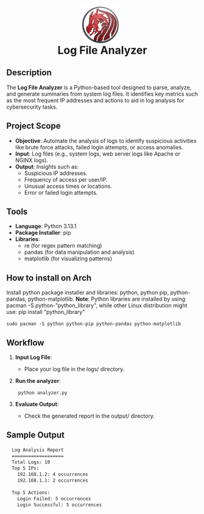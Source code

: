 <div align="center" style="white-space: nowrap;">
  <img src="https://github.com/4LifeStrategy/4LifeStrategy/blob/88ffe3009f1399de4502d4d5641c8f7a0fd56852/4LifeStrategy%20Logo%20Center.png" alt="4LifeStrategy Logo" width="100" style="display:inline-block; vertical-align:middle; margin-right:10px;">
  <h1 style="margin:0; vertical-align:middle;">Log File Analyzer</h1>
</div>

## Description

The **Log File Analyzer** is a Python-based tool designed to parse, analyze, and generate summaries from system log files. It identifies key metrics such as the most frequent IP addresses and actions to aid in log analysis for cybersecurity tasks.

## Project Scope

- **Objective**: Automate the analysis of logs to identify suspicious activities like brute force attacks, failed login attempts, or access anomalies.
- **Input**: Log files (e.g., system logs, web server logs like Apache or NGINX logs).
- **Output**: Insights such as:
  - Suspicious IP addresses.
  - Frequency of access per user/IP.
  - Unusual access times or locations.
  - Error or failed login attempts. 

## Tools

- **Language**: Python 3.13.1
- **Package Installer**: pip
- **Libraries**:
  - re (for regex pattern matching)
  - pandas (for data manipulation and analysis)
  - matplotlib (for visualizing patterns)

## How to install on Arch
Install python package installer and libraries: python, python pip, python-pandas, python-matplotlib.
**Note**: Python libraries are installed by using pacman -S python-"python_library", while other Linux distribution might use: pip install "python_library"

    sudo pacman -S python python-pip python-pandas python-matplotlib

## Workflow

1. **Input Log File**:
    - Place your log file in the logs/ directory.

2. **Run the analyzer**:

        python analyzer.py

3. **Evaluate Output**:
    - Check the generated report in the output/ directory.

## Sample Output

      Log Analysis Report
      ===================
      Total Logs: 10
      Top 5 IPs:
        192.168.1.2: 4 occurrences
        192.168.1.1: 2 occurrences

      Top 5 Actions:
        Login Failed: 5 occurrences
        Login Successful: 5 occurrences
